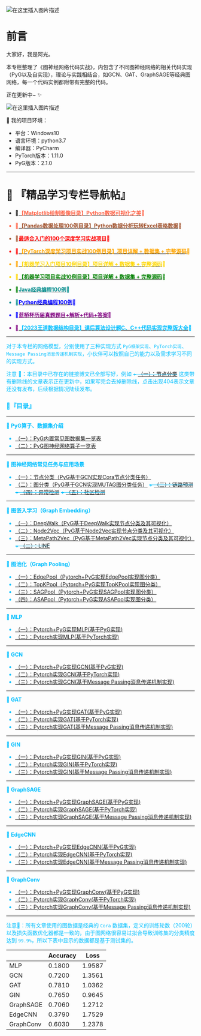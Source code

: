 ![在这里插入图片描述](https://img-blog.csdnimg.cn/b0c2d4ab96584e2bafb2801fee29e3b7.jpeg#pic_center)

# 前言
大家好，我是阿光。

本专栏整理了《图神经网络代码实战》，内包含了不同图神经网络的相关代码实现（PyG以及自实现），理论与实践相结合，如GCN、GAT、GraphSAGE等经典图网络，每一个代码实例都附带有完整的代码。

正在更新中~ ✨  

![在这里插入图片描述](https://img-blog.csdnimg.cn/img_convert/e0fb91ed8ee12ea1d35b3a0339ff9282.jpeg#pic_center)


🚨 我的项目环境：
+ 平台：Windows10
+ 语言环境：python3.7
+ 编译器：PyCharm
+ PyTorch版本：1.11.0
+ PyG版本：2.1.0

---

# 🌠 『精品学习专栏导航帖』

+ **🐧[<font color=Tomato>【Matplotlib绘制图像目录】Python数据可视化之美](https://weibaohang.blog.csdn.net/article/details/128132121)🐧**

+ **🎠[<font color=Sienna>【Pandas数据处理100例目录】Python数据分析玩转Excel表格数据](https://weibaohang.blog.csdn.net/article/details/128067702)🎠**

+ **🐳[<font color=red>最适合入门的100个深度学习实战项目](https://weibaohang.blog.csdn.net/article/details/127365867?spm=1001.2014.3001.5502)🐳**
+ **🐙[<font color=orange>【PyTorch深度学习项目实战100例目录】项目详解 + 数据集 + 完整源码](https://weibaohang.blog.csdn.net/article/details/127128637?spm=1001.2014.3001.5502)🐙**
+ **🐶[<font color=gold>【机器学习入门项目10例目录】项目详解 + 数据集 + 完整源码](https://blog.csdn.net/m0_47256162/article/details/128011714?spm=1001.2014.3001.5501)🐶**
+ **🦜[<font color=green>【机器学习项目实战10例目录】项目详解 + 数据集 + 完整源码](https://blog.csdn.net/m0_47256162/article/details/128055406?spm=1001.2014.3001.5501)🦜**
+ **🐌[<font color=darkcyan>Java经典编程100例](https://blog.csdn.net/m0_47256162/article/details/113728127)🐌**
+ **🦋[<font color=blue>Python经典编程100例](https://blog.csdn.net/m0_47256162/article/details/110746376)🦋**
+ **🦄[<font color=purple>蓝桥杯历届真题题目+解析+代码+答案](https://blog.csdn.net/m0_47256162/article/details/110476937)🦄**
+ **🐯[<font color=deepskyblue>【2023王道数据结构目录】课后算法设计题C、C++代码实现完整版大全](https://weibaohang.blog.csdn.net/article/details/124415748)🐯**

---
对于本专栏的网络模型，分别使用了三种实现方式 `PyG框架实现`、`PyTorch实现`、`Message Passing消息传递机制实现`，小伙伴可以按照自己的能力以及需求学习不同的实现方式。

注意 🚨：本目录中已存在的链接博文已全部写好，例如 ~~+ [（一）：节点分类](https://weibaohang.blog.csdn.net/article/details/128808943)~~ 这类带有删除线的文章表示正在更新中，如果写完会去掉删除线，点击出现404表示文章还没有发布，后续根据情况陆续发布。

### 🌈『目录』 
---
**📢 PyG算子、数据集介绍**

+ [（一）：PyG内置常见图数据集一览表](https://weibaohang.blog.csdn.net/article/details/128808943)
+ [（二）：PyG图神经网络算子一览表](https://weibaohang.blog.csdn.net/article/details/128808649)

---
**📢 图神经网络常见任务与应用场景**

+ [（一）：节点分类（PyG基于GCN实现Cora节点分类任务）](https://weibaohang.blog.csdn.net/article/details/128828619)
+ [（二）：图分类（PyG基于GCN实现MUTAG图分类任务）](https://weibaohang.blog.csdn.net/article/details/128829040)
~~+ [（三）：链路预测](https://weibaohang.blog.csdn.net/article/details/128808649)~~ 
~~+ [（四）：异常检测](https://weibaohang.blog.csdn.net/article/details/128808649)~~ 
~~+ [（五）：社区检测](https://weibaohang.blog.csdn.net/article/details/128808649)~~ 

---
**📢 图嵌入学习（Graph Embedding）**

+ [（一）：DeepWalk（PyG基于DeepWalk实现节点分类及其可视化）](https://weibaohang.blog.csdn.net/article/details/128841614)
+ [（二）：Node2Vec（PyG基于Node2Vec实现节点分类及其可视化）](https://weibaohang.blog.csdn.net/article/details/128840999)
+ [（三）：MetaPath2Vec（PyG基于MetaPath2Vec实现节点分类及其可视化）](https://weibaohang.blog.csdn.net/article/details/128848088)
~~+ [（三）：LINE](https://weibaohang.blog.csdn.net/article/details/128808649)~~ 

---
**📢 图池化（Graph Pooling）**

+ [（一）：EdgePool（Pytorch+PyG实现EdgePool实现图分类）](https://weibaohang.blog.csdn.net/article/details/128858774)
+ [（二）：TopKPool（Pytorch+PyG实现TopKPool实现图分类）](https://weibaohang.blog.csdn.net/article/details/128867064)
+ [（三）：SAGPool（Pytorch+PyG实现SAGPool实现图分类）](https://weibaohang.blog.csdn.net/article/details/128875579)
+ [（四）：ASAPool（Pytorch+PyG实现ASAPool实现图分类）](https://weibaohang.blog.csdn.net/article/details/128892904)

---
**📢 MLP**

+ [（一）：Pytorch+PyG实现MLP(基于PyG实现)](https://weibaohang.blog.csdn.net/article/details/128765310)
+ [（二）：Pytorch实现MLP(基于PyTorch实现)](https://weibaohang.blog.csdn.net/article/details/128809423)

---
**📢 GCN**

+ [（一）：Pytorch+PyG实现GCN(基于PyG实现)](https://weibaohang.blog.csdn.net/article/details/127614247)
+ [（二）：Pytorch实现GCN(基于PyTorch实现)](https://weibaohang.blog.csdn.net/article/details/128739905)
+ [（三）：Pytorch实现GCN(基于Message Passing消息传递机制实现)](https://weibaohang.blog.csdn.net/article/details/128742651)

---
**📢 GAT**

+ [（一）：Pytorch+PyG实现GAT(基于PyG实现)](https://weibaohang.blog.csdn.net/article/details/127583004)
+ [（二）：Pytorch实现GAT(基于PyTorch实现)](https://weibaohang.blog.csdn.net/article/details/128765445)
+ [（三）：Pytorch实现GAT(基于Message Passing消息传递机制实现)](https://weibaohang.blog.csdn.net/article/details/128809998)

---
**📢 GIN**

+ [（一）：Pytorch+PyG实现GIN(基于PyG实现)](https://weibaohang.blog.csdn.net/article/details/128824350)
+ [（二）：Pytorch实现GIN(基于PyTorch实现)](https://weibaohang.blog.csdn.net/article/details/128824153)
+ [（三）：Pytorch实现GIN(基于Message Passing消息传递机制实现)](https://weibaohang.blog.csdn.net/article/details/128823813)

---
**📢 GraphSAGE**

+ [（一）：Pytorch+PyG实现GraphSAGE(基于PyG实现)](https://weibaohang.blog.csdn.net/article/details/128747701)
+ [（二）：Pytorch实现GraphSAGE(基于PyTorch实现)](https://weibaohang.blog.csdn.net/article/details/128820117)
+ [（三）：Pytorch实现GraphSAGE(基于Message Passing消息传递机制实现)](https://weibaohang.blog.csdn.net/article/details/128820531)

---
**📢 EdgeCNN**

+ [（一）：Pytorch+PyG实现EdgeCNN(基于PyG实现)](https://weibaohang.blog.csdn.net/article/details/128767490)
+ [（二）：Pytorch实现EdgeCNN(基于PyTorch实现)](https://weibaohang.blog.csdn.net/article/details/128768970)
+ [（三）：Pytorch实现EdgeCNN(基于Message Passing消息传递机制实现)](https://weibaohang.blog.csdn.net/article/details/128767660)

---
**📢 GraphConv**

+ [（一）：Pytorch+PyG实现GraphConv(基于PyG实现)](https://weibaohang.blog.csdn.net/article/details/128822698)
+ [（二）：Pytorch实现GraphConv(基于PyTorch实现)](https://weibaohang.blog.csdn.net/article/details/128823065)
+ [（三）：Pytorch实现GraphConv(基于Message Passing消息传递机制实现)](https://weibaohang.blog.csdn.net/article/details/128822958)

---

注意🚨：所有文章使用的图数据是经典的 `Cora` 数据集，定义的训练轮数（200轮）以及损失函数优化器都是一致的，由于图网络很容易过拟合导致训练集的分类精度达到 `99.9%`，所以下表中显示的数据都是基于测试集的。

||Accuracy|Loss  |
|--|--|--|
| MLP | 0.1800 | 1.9587 |
| GCN | 0.7200 | 1.3561 |
| GAT | 0.7810 | 1.0362 |
| GIN | 0.7650 | 0.9645 |
| GraphSAGE | 0.7060 | 1.2712 |
| EdgeCNN | 0.3790 | 1.7529 |
| GraphConv | 0.6030 | 1.2378 |
